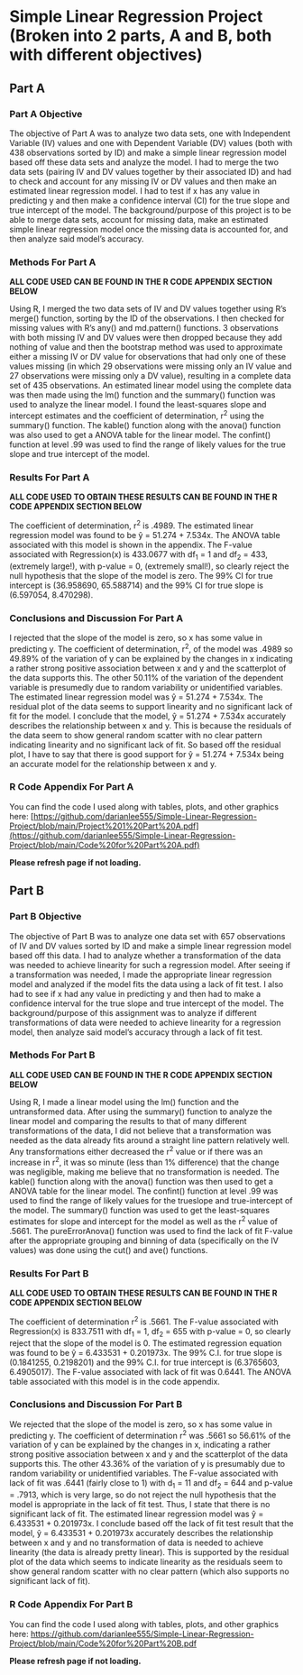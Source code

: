 # Simple Linear Regression Project (Broken into 2 parts, A and B, both with different objectives)

## Part A

### Part A Objective

The objective of Part A was to analyze two data sets, one with Independent Variable (IV) values and one with Dependent Variable (DV) values (both with 438 observations sorted by ID) and make a simple linear regression model based off these data sets and analyze the model. I had to merge the two data sets (pairing IV and DV values together by their associated ID) and had to check and account for any missing IV or DV values and then make an estimated linear regression model. I had to test if x has any value in predicting y and then make a confidence interval (CI) for the true slope and true intercept of the model. The background/purpose of this project is to be able to merge data sets, account for missing data, make an estimated simple linear regression model once the missing data is accounted for, and then analyze said model’s accuracy.

### Methods For Part A
**ALL CODE USED CAN BE FOUND IN THE R CODE APPENDIX SECTION BELOW**

Using R, I merged the two data sets of IV and DV values together using R’s merge() function, sorting by the ID of the observations. I then checked for missing values with R’s any() and md.pattern() functions. 3 observations with both missing IV and DV values were then dropped because they add nothing of value and then the bootstrap method was used to approximate either a missing IV or DV value for observations that had only one of these values missing (in which 29 observations were missing only an IV value and 27 observations were missing only a DV value), resulting in a complete data set of 435 observations. An estimated linear model using the complete data was then made using the lm() function and the summary() function was used to analyze the linear model. I found the least-squares slope and intercept estimates and the coefficient of determination, r<sup>2</sup> using the summary() function. The kable() function along with the anova() function was also used to get a ANOVA table for the linear model. The confint() function at level .99 was used to find the range of likely values for the true slope and true intercept of the model.

### Results For Part A
**ALL CODE USED TO OBTAIN THESE RESULTS CAN BE FOUND IN THE R CODE APPENDIX SECTION BELOW**


The coefficient of determination, r<sup>2</sup> is .4989. The estimated linear regression model was found to be ŷ = 51.274 +  7.534x. The ANOVA table associated with this model is shown in the appendix. The F-value associated with Regression(x) is 433.0677 with df<sub>1</sub> = 1 and df<sub>2</sub> = 433, (extremely large!), with p-value = 0, (extremely small!), so clearly reject the null hypothesis that the slope of the model is zero. The 99% CI for true intercept is (36.958690, 65.588714) and the 99% CI for true slope is (6.597054, 8.470298).

### Conclusions and Discussion For Part A
I rejected that the slope of the model is zero, so x has some value in predicting y. The coefficient of determination, r<sup>2</sup>, of the model was .4989 so 49.89% of the variation of y can be explained by the changes in x indicating a rather strong positive association between x and y and the scatterplot of the data supports this. The other 50.11% of the variation of the dependent variable is presumedly due to random variability or unidentified variables. The estimated linear regression model was ŷ = 51.274 +  7.534x. The residual plot of the data seems to support linearity and no significant lack of fit for the model. I conclude that the model, ŷ = 51.274 +  7.534x accurately describes the relationship between x and y. This is because the residuals of the data seem to show general random scatter with no clear pattern indicating linearity and no significant lack of fit. So based off the residual plot, I have to say that there is good support for ŷ = 51.274 +  7.534x being an accurate model for the relationship between x and y.

### R Code Appendix For Part A
You can find the code I used along with tables, plots, and other graphics here: [https://github.com/darianlee555/Simple-Linear-Regression-Project/blob/main/Project%201%20Part%20A.pdf](https://github.com/darianlee555/Simple-Linear-Regression-Project/blob/main/Code%20for%20Part%20A.pdf) 

**Please refresh page if not loading.**

## Part B

### Part B Objective

The objective of Part B was to analyze one data set with 657 observations of
IV and DV values sorted by ID and make a simple linear regression model based off this data. I
had to analyze whether a transformation of the data was needed to achieve linearity for such a
regression model. After seeing if a transformation was needed, I made the appropriate linear
regression model and analyzed if the model fits the data using a lack of fit test. I also had to see if x had any value in predicting y and then had to make a confidence interval for the true slope and true intercept of the model. The background/purpose of this assignment was to analyze if different transformations of data were needed to achieve linearity for a regression model, then analyze said model’s accuracy through a lack of fit test.

### Methods For Part B
**ALL CODE USED CAN BE FOUND IN THE R CODE APPENDIX SECTION BELOW**

Using R, I made a linear model using the lm() function and the untransformed data.
After using the summary() function to analyze the linear model and comparing the results to that
of many different transformations of the data, I did not believe that a transformation was needed as the data already fits around a straight line pattern relatively well. Any transformations either decreased the r<sup>2</sup> value or if there was an increase in r<sup>2</sup>, it was so minute (less than 1% difference) that the change was negligible, making me believe that no transformation is needed. The kable() function along with the anova() function was then used to get a ANOVA table for the linear model. The confint() function at level .99 was used to find the range of likely values for the trueslope and true-intercept of the model. The summary() function was used to get the least-squares estimates for slope and intercept for the model as well as the r<sup>2</sup> value of .5661. The pureErrorAnova() function was used to find the lack of fit F-value after the appropriate grouping and binning of data (specifically on the IV values) was done using the cut() and ave() functions.

### Results For Part B
**ALL CODE USED TO OBTAIN THESE RESULTS CAN BE FOUND IN THE R CODE APPENDIX SECTION BELOW**

The coefficient of determination r<sup>2</sup> is .5661. The F-value associated with Regression(x) is 833.7511 with df<sub>1</sub> = 1, df<sub>2</sub> = 655 with p-value = 0, so clearly reject that the slope of the model is 0. The estimated regression equation was found to be ŷ = 6.433531 + 0.201973x. The 99% C.I. for true slope is (0.1841255, 0.2198201) and the 99% C.I. for true intercept is (6.3765603, 6.4905017). The F-value associated with lack of fit was 0.6441. The ANOVA table associated with this model is in the code appendix.

### Conclusions and Discussion For Part B
We rejected that the slope of the model is zero, so x has some value in predicting y. The coefficient of determination r<sup>2</sup> was .5661 so 56.61% of the variation of y can be explained by the changes in x, indicating a rather strong positive association between x and y and the scatterplot of the data supports this. The other 43.36% of the variation of y is presumably due to random variability or unidentified variables. The F-value associated with lack of fit was .6441 (fairly close to 1) with d<sub>1</sub> = 11 and df<sub>2</sub> = 644 and p-value = .7913, which is very large, so do not reject the null hypothesis that the model is appropriate in the lack of fit test. Thus, I state that there is no significant lack of fit. The estimated linear regression model was ŷ = 6.433531 + 0.201973x. I conclude based off the lack of fit test result that the model, ŷ = 6.433531 + 0.201973x accurately describes the relationship between x and y and no transformation of data is needed to achieve linearity (the data is already pretty linear). This is supported by the residual plot of the data which seems to indicate linearity as the residuals seem to show general random scatter with no clear pattern (which also supports no significant lack of fit). 

### R Code Appendix For Part B
You can find the code I used along with tables, plots, and other graphics here: https://github.com/darianlee555/Simple-Linear-Regression-Project/blob/main/Code%20for%20Part%20B.pdf

**Please refresh page if not loading.**
